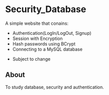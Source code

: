 # Security_Database

A simple website that conains:

- Authentication(LogIn/LogOut, Signup)
- Session with Encryption
- Hash passwords using BCrypt
- Connecting to a MySQL database
* Subject to change


## About
To study database, security and authentication. 

